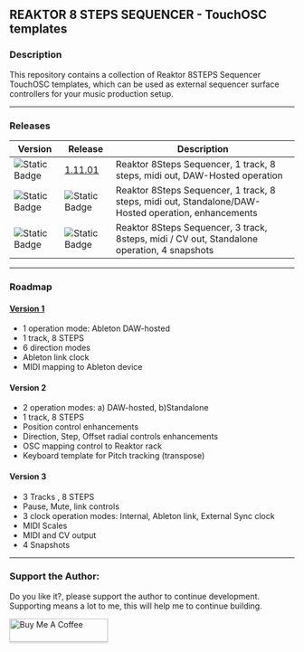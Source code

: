 ## REAKTOR 8 STEPS SEQUENCER - TouchOSC templates

### Description
This repository contains a collection of Reaktor 8STEPS Sequencer TouchOSC templates, which can be used as external sequencer surface controllers for your music production setup.

---

### Releases

| Version | Release | Description   |
| ------------ | ------------ | ------------ |
| ![Static Badge](https://img.shields.io/badge/1-green) | [1.11.01](Reaktor-8STEPS-V1/) | Reaktor 8Steps Sequencer, 1 track, 8 steps, midi out, DAW-Hosted operation|
| ![Static Badge](https://img.shields.io/badge/2-red) | ![Static Badge](https://img.shields.io/badge/Development-red) |  Reaktor 8Steps Sequencer, 1 track, 8 steps, midi out, Standalone/DAW-Hosted operation, enhancements |
| ![Static Badge](https://img.shields.io/badge/3-red) | ![Static Badge](https://img.shields.io/badge/Development-red) |  Reaktor 8Steps Sequencer, 3 track, 8steps, midi / CV out, Standalone operation, 4 snapshots |
 
---

### Roadmap

#### [Version 1](/Reaktor-8STEPS-V1/)
- 1 operation mode: Ableton DAW-hosted
- 1 track, 8 STEPS
- 6 direction modes
- Ableton link clock
- MIDI mapping to Ableton device 	

#### Version 2
- 2 operation modes: a) DAW-hosted, b)Standalone
- 1 track, 8 STEPS
- Position control enhancements
- Direction, Step, Offset radial controls enhancements
- OSC mapping control to Reaktor rack 	
- Keyboard template for Pitch tracking (transpose)

#### Version 3
- 3 Tracks , 8 STEPS 
- Pause, Mute, link controls 
- 3 clock operation modes: Internal, Ableton link, External Sync clock
- MIDI Scales
- MIDI and CV output
- 4 Snapshots

---

### Support the Author:
<p> Do you like it?, please support the author to continue development. <br>
Supporting means a lot to me, this will help me to continue building. <p>
<a href="https://www.buymeacoffee.com/r1c4rd0" target="_blank"><img src="https://www.buymeacoffee.com/assets/img/custom_images/orange_img.png" alt="Buy Me A Coffee" style="height: 41px !important;width: 174px !important;box-shadow: 0px 3px 2px 0px rgba(190, 190, 190, 0.5) !important;-webkit-box-shadow: 0px 3px 2px 0px rgba(190, 190, 190, 0.5) !important;" ></a>

